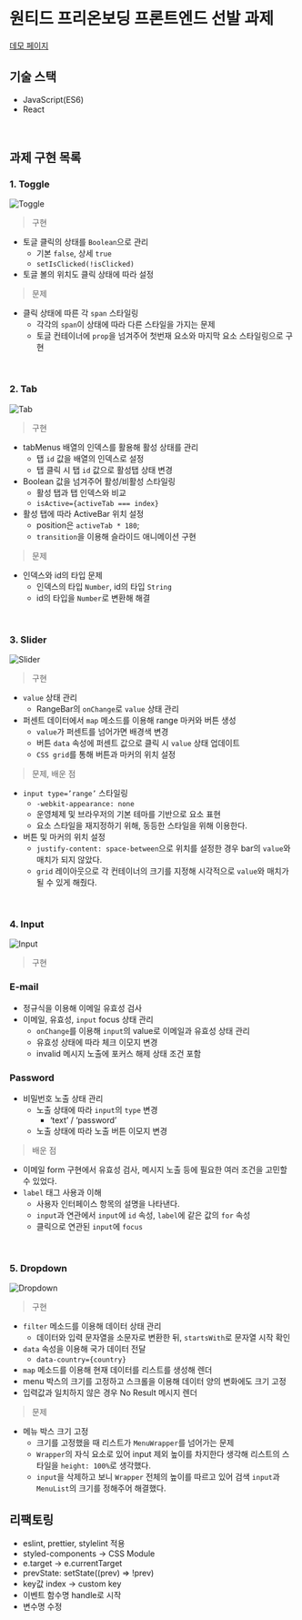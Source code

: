 # 원티드 프리온보딩 프론트엔드 선발 과제

[데모 페이지](https://leejin-yang-wanted-pre-onboarding.netlify.app/)

## 기술 스택

- JavaScript(ES6)
- React

<br>

## 과제 구현 목록

### 1. Toggle

![Toggle](https://user-images.githubusercontent.com/78616893/165096212-362e0db8-acf6-4d3a-ad3d-c476b89541ab.gif)

> 구현

- 토글 클릭의 상태를 `Boolean`으로 관리
  - 기본 `false`, 상세 `true`
  - `setIsClicked(!isClicked)`
- 토글 볼의 위치도 클릭 상태에 따라 설정

> 문제

- 클릭 상태에 따른 각 `span` 스타일링
  - 각각의 `span`이 상태에 따라 다른 스타일을 가지는 문제
  - 토글 컨테이너에 `prop`을 넘겨주어 첫번재 요소와 마지막 요소 스타일링으로 구현

<br>

### 2. Tab

![Tab](https://user-images.githubusercontent.com/78616893/165096315-e2d9798d-1fcf-4480-9f31-cd85fd919fe9.gif)

> 구현

- tabMenus 배열의 인덱스를 활용해 활성 상태를 관리
  - 탭 `id` 값을 배열의 인덱스로 설정
  - 탭 클릭 시 탭 `id` 값으로 활성탭 상태 변경
- Boolean 값을 넘겨주어 활성/비활성 스타일링
  - 활성 탭과 탭 인덱스와 비교
  - `isActive={activeTab === index}`
- 활성 탭에 따라 ActiveBar 위치 설정
  - position은 `activeTab * 180`;
  - `transition`을 이용해 슬라이드 애니메이션 구현

> 문제

- 인덱스와 id의 타입 문제
  - 인덱스의 타입 `Number`, id의 타입 `String`
  - id의 타입을 `Number`로 변환해 해결

<br>

### 3. Slider

![Slider](https://user-images.githubusercontent.com/78616893/165096380-5a0805c0-b622-4411-8844-529a442bad44.gif)

> 구현

- `value` 상태 관리
  - RangeBar의 `onChange`로 `value` 상태 관리
- 퍼센트 데이터에서 `map` 메소드를 이용해 range 마커와 버튼 생성
  - `value`가 퍼센트를 넘어가면 배경색 변경
  - 버튼 `data` 속성에 퍼센트 값으로 클릭 시 `value` 상태 업데이트
  - `CSS grid`를 통해 버튼과 마커의 위치 설정

> 문제, 배운 점

- `input type=’range’` 스타일링
  - `-webkit-appearance: none`
  - 운영체제 및 브라우저의 기본 테마를 기반으로 요소 표현
  - 요소 스타일을 재지정하기 위해, 동등한 스타일을 위해 이용한다.
- 버튼 및 마커의 위치 설정
  - `justify-content: space-between`으로 위치를 설정한 경우 bar의 `value`와 매치가 되지 않았다.
  - `grid` 레이아웃으로 각 컨테이너의 크기를 지정해 시각적으로 `value`와 매치가 될 수 있게 해줬다.

<br>

### 4. Input

![Input](https://user-images.githubusercontent.com/78616893/165096433-ef0393e1-13b1-45a7-946f-779c11b00401.gif)

> 구현

### E-mail

- 정규식을 이용해 이메일 유효성 검사
- 이메일, 유효성, `input` focus 상태 관리
  - `onChange`를 이용해 `input`의 value로 이메일과 유효성 상태 관리
  - 유효성 상태에 따라 체크 이모지 변경
  - invalid 메시지 노출에 포커스 해제 상태 조건 포함

### Password

- 비밀번호 노출 상태 관리
  - 노출 상태에 따라 `input`의 `type` 변경
    - ‘text’ / ‘password’
  - 노출 상태에 따라 노출 버튼 이모지 변경

> 배운 점

- 이메일 form 구현에서 유효성 검사, 메시지 노출 등에 필요한 여러 조건을 고민할 수 있었다.
- `label` 태그 사용과 이해
  - 사용자 인터페이스 항목의 설명을 나타낸다.
  - `input`과 연관에서 `input`에 `id` 속성, `label`에 같은 값의 `for` 속성
  - 클릭으로 연관된 `input`에 `focus`

<br>

### 5. Dropdown

![Dropdown](https://user-images.githubusercontent.com/78616893/165096511-63d7ffe1-123a-4306-83d4-27f2a1bb6415.gif)

> 구현

- `filter` 메소드를 이용해 데이터 상태 관리
  - 데이터와 입력 문자열을 소문자로 변환한 뒤, `startsWith`로 문자열 시작 확인
- `data` 속성을 이용해 국가 데이터 전달
  - `data-country={country}`
- `map` 메소드를 이용해 현재 데이터를 리스트를 생성해 렌더
- menu 박스의 크기를 고정하고 스크롤을 이용해 데이터 양의 변화에도 크기 고정
- 입력값과 일치하지 않은 경우 No Result 메시지 렌더

> 문제

- 메뉴 박스 크기 고정
  - 크기를 고정했을 때 리스트가 `MenuWrapper`를 넘어가는 문제
  - `Wrapper`의 자식 요소로 있어 input 제외 높이를 차지한다 생각해 리스트의 스타일을 `height: 100%`로 생각했다.
  - `input`을 삭제하고 보니 `Wrapper` 전체의 높이를 따르고 있어 검색 `input`과 `MenuList`의 크기를 정해주어 해결했다.

## 리팩토링

* eslint, prettier, stylelint 적용
* styled-components -> CSS Module
* e.target -> e.currentTarget
* prevState: setState((prev) => !prev)
* key값 index -> custom key
* 이벤트 함수명 handle로 시작
* 변수명 수정
